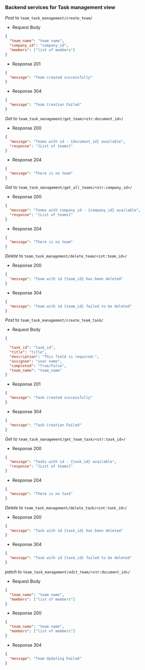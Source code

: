 ### Backend services for Task management view

_Post_ to `team_task_management/create_team/`

- Request Body

```json
{
  "team_name": "team name",
  "company_id": "company_id",
  "members": ["list of members"]
}
```

- Response 201

```json
{
  "message": "Team created successfully"
}
```

- Response 304

```json
{
  "message": "Team Creation Failed"
}
```

_Get_ to `team_task_management/get_team/<str:document_id>/`

- Response 200

```json
{
  "message": "Teams with id - {document_id} available",
  "response": "[List of teams]"
}
```

- Response 204

```json
{
  "message": "There is no team"
}
```

_Get_ to `team_task_management/get_all_teams/<str:company_id>/`

- Response 200

```json
{
  "message": "Teams with company id - {company_id} available",
  "response": "[List of teams]"
}
```

- Response 204

```json
{
  "message": "There is no team"
}
```

_Delete_ to `team_task_management/delete_team/<int:team_id>/`

- Response 200

```json
{
  "message": "Team with id {team_id} has been deleted"
}
```

- Response 304

```json
{
  "message": "Team with id {team_id} failed to be deleted"
}
```

_Post_ to `team_task_management/create_team_task/`

- Request Body

```json
{
  
  "task_id": "task_id",
  "title": "title",
  "description": "This field is required.",
  "assignee": "user name",
  "completed": "True/False",
  "team_name": "team_name"
}
```

- Response 201

```json
{
  "message": "Task created successfully"
}
```

- Response 304

```json
{
  "message": "Task Creation Failed"
}
```


_Get_ to `team_task_management/get_team_task/<str:task_id>/`

- Response 200

```json
{
  "message": "Tasks with id - {task_id} available",
  "response": "[List of teams]"
}
```

- Response 204

```json
{
  "message": "There is no task"
}
```

_Delete_ to `team_task_management/delete_task/<int:task_id>/`

- Response 200

```json
{
  "message": "Task with id {task_id} has been deleted"
}
```

- Response 304

```json
{
  "message": "Task with id {task_id} failed to be deleted"
}
```

_patch_ to `team_task_management/edit_team/<str:document_id>/`

- Request Body

```json
{
  "team_name": "team name",
  "members": ["list of members"]
}

```
- Response 200

```json
{
  "team_name": "team name",
  "members": ["list of members"]
}
```

- Response 304

```json
{
  "message": "Team Updating Failed"
}
```